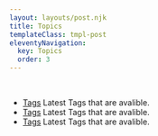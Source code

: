 ```yaml
---
layout: layouts/post.njk
title: Topics
templateClass: tmpl-post
eleventyNavigation:
  key: Topics
  order: 3
---
```


 
<ul class="features">
			<li>
				<span>
					<a href="/tags">Tags<span aria-hidden="true"></span></a>
					<span>Latest Tags that are avalible.</span>
				</span>
			</li>
			<li>
				<span>
					<a href="/tags">Tags<span aria-hidden="true"></span></a>
					<span>Latest Tags that are avalible.</span>
				</span>
			</li>
			<li>
				<span>
					<a href="/tags">Tags<span aria-hidden="true"></span></a>
					<span>Latest Tags that are avalible.</span>
				</span>
			</li>

</ul>